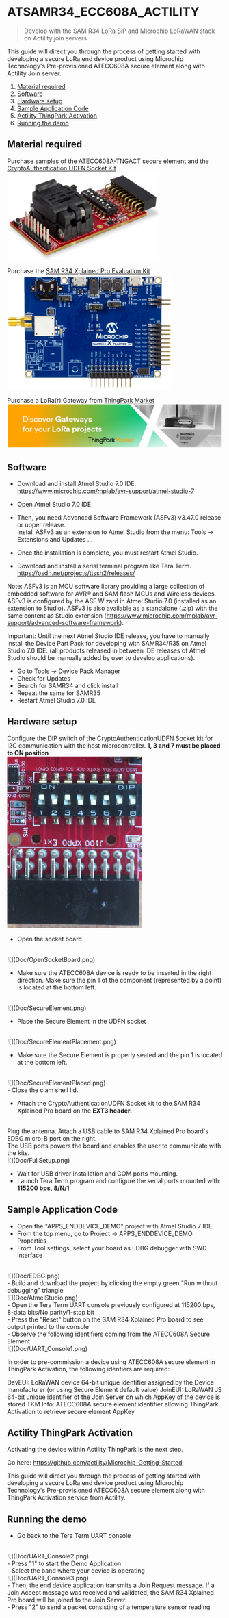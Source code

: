 # ATSAMR34_ECC608A_ACTILITY
> Develop with the SAM R34 LoRa SiP and Microchip LoRaWAN stack on Actility join servers

This guide will direct you through the process of getting started with developing a secure LoRa end device product using Microchip Technology's Pre-provisioned ATECC608A secure element along with Actility Join server.

1. [Material required](#step1)
2. [Software](#step2)
3. [Hardware setup](#step3)
4. [Sample Application Code](#step4)
5. [Actility ThingPark Activation](#step5)
6. [Running the demo](#step6)

## Material required <a name="step1"></a>

Purchase samples of the <a href="https://www.microchipdirect.com/product/search/all/ATECC08A-TNGACT" target="_blank">ATECC608A-TNGACT</a>
secure element 
and the <a href="https://www.microchipdirect.com/product/search/all/AT88CKSCKTUDFN-XPRO" target="_blank">CryptoAuthentication UDFN Socket Kit</a>
</br>
![](Doc/CryptoAuthenticationUDFN.png)
</br>

Purchase the <a href="https://www.microchip.com/Developmenttools/ProductDetails/DM320111" target="_blank">SAM R34 Xplained Pro Evaluation Kit</a>
</br>
![](Doc/ATSAMR34Xpro.png)
</br>

Purchase a LoRa(r) Gateway from <a href="https://market.thingpark.com/gateways.html?ship_to=all" target="_blank">ThingPark Market</a>
</br>
![](Doc/Gateways_ThingPark_Market.png)
</br>


## Software <a name="step2"></a>

- Download and install Atmel Studio 7.0 IDE. </br>
https://www.microchip.com/mplab/avr-support/atmel-studio-7

- Open Atmel Studio 7.0 IDE. </br>
- Then, you need Advanced Software Framework (ASFv3) v3.47.0 release or upper release. </br>
Install ASFv3 as an extension to Atmel Studio from the menu: Tools -> Extensions and Updates …
- Once the installation is complete, you must restart Atmel Studio. </br>
- Download and install a serial terminal program like Tera Term. </br>
https://osdn.net/projects/ttssh2/releases/

Note: ASFv3 is an MCU software library providing a large collection of embedded software for AVR® and SAM flash MCUs and Wireless devices. ASFv3 is configured by the ASF Wizard in Atmel Studio 7.0 (installed as an extension to Studio). ASFv3 is also available as a standalone (.zip) with the same content as Studio extension (https://www.microchip.com/mplab/avr-support/advanced-software-framework).

Important:
Until the next Atmel Studio IDE release, you have to manually install the Device Part Pack for developing with SAMR34/R35 on Atmel Studio 7.0 IDE.
(all products released in between IDE releases of Atmel Studio should be manually added by user to develop applications).
- Go to Tools -> Device Pack Manager </br>
- Check for Updates </br>
- Search for SAMR34 and click install </br>
- Repeat the same for SAMR35 </br>
- Restart Atmel Studio 7.0 IDE </br>


## Hardware setup <a name="step3"></a>

Configure the DIP switch of the CryptoAuthenticationUDFN Socket kit for I2C communication with the host microcontroller.
**1, 3 and 7 must be placed to ON position**
</br>
![](Doc/DIP_Switch.png)
</br>

- Open the socket board
</br>
![](Doc/OpenSocketBoard.png)
</br>

- Make sure the ATECC608A device is ready to be inserted in the right direction.
Make sure the pin 1 of the component (represented by a point) is located at the bottom left.
</br>
![](Doc/SecureElement.png)
</br>

- Place the Secure Element in the UDFN socket
</br>
![](Doc/SecureElementPlacement.png)
</br>

- Make sure the Secure Element is properly seated and the pin 1 is located at the bottom left.
</br>
![](Doc/SecureElementPlaced.png)
</br>
- Close the clam shell lid.
</br>

- Attach the CryptoAuthenticationUDFN Socket kit to the SAM R34 Xplained Pro board on the **EXT3 header.**
</br>
Plug the antenna.
Attach a USB cable to SAM R34 Xplained Pro board's EDBG micro-B port on the right.</br>
The USB ports powers the board and enables the user to communicate with the kits.
</br>
![](Doc/FullSetup.png)


- Wait for USB driver installation and COM ports mounting. </br>
- Launch Tera Term program and configure the serial ports mounted with: **115200 bps, 8/N/1**

## Sample Application Code <a name="step4"></a>

- Open the "APPS_ENDDEVICE_DEMO" project with Atmel Studio 7 IDE
- From the top menu, go to Project -> APPS_ENDDEVICE_DEMO Properties
- From Tool settings, select your board as EDBG debugger with SWD interface
</br>
![](Doc/EDBG.png)
</br>
- Build and download the project by clicking the empty green "Run without debugging" triangle
</br>
![](Doc/AtmelStudio.png)
</br>
- Open the Tera Term UART console previously configured at 115200 bps, 8-data bits/No parity/1-stop bit
</br>
- Press the "Reset" button on the SAM R34 Xplained Pro board to see output printed to the console
</br>
- Observe the following identifiers coming from the ATECC608A Secure Element
</br>
![](Doc/UART_Console1.png)
</br>


In order to pre-commission a device using ATECC608A secure element in ThingPark Activation, the following idenfiers are required:

DevEUI: LoRaWAN device 64-bit unique identifier assigned by the Device manufacturer (or using Secure Element default value)
JoinEUI: LoRaWAN JS 64-bit unique identifier of the Join Server on which AppKey of the device is stored
TKM Info: ATECC608A secure element identifier allowing ThingPark Activation to retrieve secure element AppKey


## Actility ThingPark Activation <a name="step5"></a>

Activating the device within Actility ThingPark is the next step.</br>

Go here: <a href="https://github.com/actility/Microchip-Getting-Started" target="_blank">https://github.com/actility/Microchip-Getting-Started</a>


This guide will direct you through the process of getting started with developing a secure LoRa end device product using Microchip Technology's Pre-provisioned ATECC608A secure element along with ThingPark Activation service from Actility.


## Running the demo <a name="step6"></a>

- Go back to the Tera Term UART console
</br>
![](Doc/UART_Console2.png)
</br>
- Press "1" to start the Demo Application
</br>
- Select the band where your device is operating
</br>
![](Doc/UART_Console3.png)
</br>
- Then, the end device application transmits a Join Request message. If a Join Accept message was received and validated, the SAM R34 Xplained Pro board will be joined to the Join Server.
</br>
- Press "2" to send a packet consisting of a temperature sensor reading
</br>
